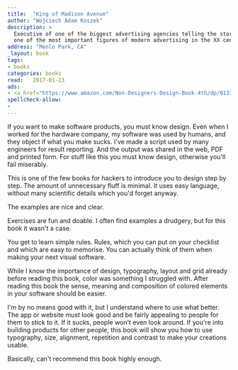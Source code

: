 ```yaml
---
title:  "King of Madison Avenue"
author: "Wojciech Adam Koszek"
description: >
  Executive of one of the biggest advertising agencies telling the story of
  one of the most important figures of modern advertising in the XX century.
address: "Menlo Park, CA"
_layout: book
tags:
- books
categories: books
read:	2017-01-23
ads:
- <a href="https://www.amazon.com/Non-Designers-Design-Book-4th/dp/0133966151/ref=as_li_ss_il?_encoding=UTF8&psc=1&refRID=DH1HQNSP46ZY7RY6H5AT&linkCode=li2&tag=wkoszek08-20&linkId=92f6ddb12e33ee12bdb16127fa467e53" target="_blank"><img border="0" src="//ws-na.amazon-adsystem.com/widgets/q?_encoding=UTF8&ASIN=0133966151&Format=_SL160_&ID=AsinImage&MarketPlace=US&ServiceVersion=20070822&WS=1&tag=wkoszek08-20" ></a><img src="https://ir-na.amazon-adsystem.com/e/ir?t=wkoszek08-20&l=li2&o=1&a=0133966151" width="1" height="1" border="0" alt="" style="border:none !important; margin:0px !important;" />
spellcheck-allow:
- 
---
```


If you want to make software products, you must know design. Even when I
worked for the hardware company, my software was used by humans, and they
object if what you make sucks. I've made a script used by many engineers for
result reporting. And the output was shared in the web, PDF and printed
form. For stuff like this you must know design, otherwise you'll fail
miserably. 

This is one of the few books for hackers to introduce you to design step by
step. The amount of unnecessary fluff is minimal. It uses easy language,
without many scientific details which you'd forget anyway.

The examples are nice and clear.

Exercises are fun and doable. I often find examples a drudgery, but for this
book it wasn't a case.

You get to learn simple rules. Rules, which you can put on your checklist
and which are easy to memorise. You can actually think of them when making
your next visual software.

While I know the importance of design, typography, layout and grid already
before reading this book, color was something I struggled with. After
reading this book the sense, meaning and composition of colored elements in
your software should be easier.

I'm by no means good with it, but I understand where to use what better.
The app or website must look good and be fairly appealing to people for them
to stick to it. If it sucks, people won't even look around. If you're into
building products for other people, this book will show you how to use
typography, size, alignment, repetition and contrast to make your creations
usable.

Basically, can't recommend this book highly enough. 
